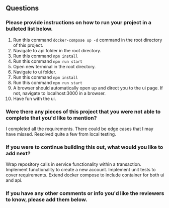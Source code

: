 ## Questions

### Please provide instructions on how to run your project in a bulleted list below.

1. Run this command `docker-compose up -d` command in the root directory of this project.
2. Navigate to api folder in the root directory.
3. Run this command `npm install`
4. Run this command `npm run start`
5. Open new terminal in the root directory.
6. Navigate to ui folder.
7. Run this command `npm install`
8. Run this command `npm run start`
9. A browser should automatically open up and direct you to the ui page. If not, navigate to localhost:3000 in a browser.
10. Have fun with the ui.

### Were there any pieces of this project that you were not able to complete that you'd like to mention?

I completed all the requirements. There could be edge cases that I may have missed. Resolved quite a few from local testing.

### If you were to continue building this out, what would you like to add next?

Wrap repository calls in service functionality within a transaction.
Implement functionality to create a new account.
Implement unit tests to cover requirements.
Extend docker compose to include container for both ui and api.

### If you have any other comments or info you'd like the reviewers to know, please add them below.
